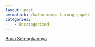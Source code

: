 ```yaml
---
layout: post
permalink: /kalau-mimpi-burung-gagak/
categories:
    - Uncategorized
---
```


[Baca Selengkapnya](/02)